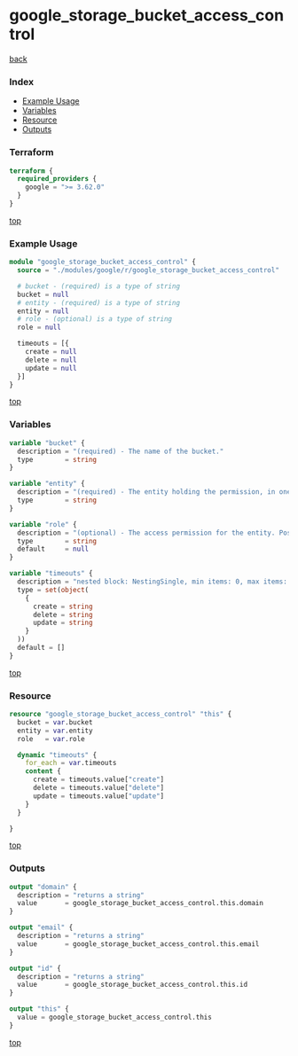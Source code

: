 # google_storage_bucket_access_control

[back](../google.md)

### Index

- [Example Usage](#example-usage)
- [Variables](#variables)
- [Resource](#resource)
- [Outputs](#outputs)

### Terraform

```terraform
terraform {
  required_providers {
    google = ">= 3.62.0"
  }
}
```

[top](#index)

### Example Usage

```terraform
module "google_storage_bucket_access_control" {
  source = "./modules/google/r/google_storage_bucket_access_control"

  # bucket - (required) is a type of string
  bucket = null
  # entity - (required) is a type of string
  entity = null
  # role - (optional) is a type of string
  role = null

  timeouts = [{
    create = null
    delete = null
    update = null
  }]
}
```

[top](#index)

### Variables

```terraform
variable "bucket" {
  description = "(required) - The name of the bucket."
  type        = string
}

variable "entity" {
  description = "(required) - The entity holding the permission, in one of the following forms:\n  user-userId\n  user-email\n  group-groupId\n  group-email\n  domain-domain\n  project-team-projectId\n  allUsers\n  allAuthenticatedUsers\nExamples:\n  The user liz@example.com would be user-liz@example.com.\n  The group example@googlegroups.com would be\n  group-example@googlegroups.com.\n  To refer to all members of the Google Apps for Business domain\n  example.com, the entity would be domain-example.com."
  type        = string
}

variable "role" {
  description = "(optional) - The access permission for the entity. Possible values: [\"OWNER\", \"READER\", \"WRITER\"]"
  type        = string
  default     = null
}

variable "timeouts" {
  description = "nested block: NestingSingle, min items: 0, max items: 0"
  type = set(object(
    {
      create = string
      delete = string
      update = string
    }
  ))
  default = []
}
```

[top](#index)

### Resource

```terraform
resource "google_storage_bucket_access_control" "this" {
  bucket = var.bucket
  entity = var.entity
  role   = var.role

  dynamic "timeouts" {
    for_each = var.timeouts
    content {
      create = timeouts.value["create"]
      delete = timeouts.value["delete"]
      update = timeouts.value["update"]
    }
  }

}
```

[top](#index)

### Outputs

```terraform
output "domain" {
  description = "returns a string"
  value       = google_storage_bucket_access_control.this.domain
}

output "email" {
  description = "returns a string"
  value       = google_storage_bucket_access_control.this.email
}

output "id" {
  description = "returns a string"
  value       = google_storage_bucket_access_control.this.id
}

output "this" {
  value = google_storage_bucket_access_control.this
}
```

[top](#index)